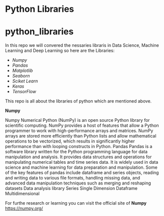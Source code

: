 # **Python Libraries**
# python_libraries
In this repo we will convered the nessaries libraris in Data Science, Machine Learning and Deep Learning so here are the Libraries:

  - *Numpy*
  - *Pandas*
  - *Matplotlib*
  - *Seaborn*
  - *Sciket Learn*
  - *Keras*
  - *TensorFlow*
  
This repo is all about the libraries of python which are mentioned above.

**Numpy**  

Numpy Numerical Python (NumPy) is an open source Python library for scientific computing. NumPy provides a host of features that allow a Python programmer to work with high-performance arrays and matrices. NumPy arrays are stored more efficiently than Python lists and allow mathematical operations to be vectorized, which results in significantly higher performance than with looping constructs in Python.
Pandas Pandas is a software library written for the Python programming language for data manipulation and analysis. It provides data structures and operations for manipulating numerical tables and time series data. It is widely used in data science and machine learning for data preparation and manipulation. Some of the key features of pandas include dataframe and series objects, reading and writing data to various file formats, handling missing data, and advanced data manipulation techniques such as merging and reshaping datasets
Data analysis library
Series Single Dimension
Dataframe Multidimensional

For furthe research or learning you can visit the official site of **Numpy** https://numpy.org/
